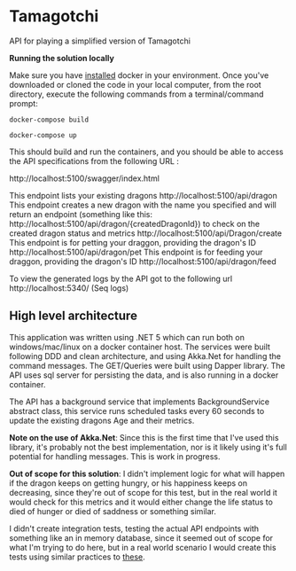 # Tamagotchi
API for playing a simplified version of Tamagotchi

**Running the solution locally**

Make sure you have [installed](https://docs.docker.com/docker-for-windows/install/) docker in your environment. Once you've downloaded or cloned the code in your local computer, from the root directory, execute the following commands from a terminal/command prompt:

`docker-compose build`

`docker-compose up`

This should build and run the containers, and you should be able to access the API specifications from the following URL :

http://localhost:5100/swagger/index.html

This endpoint lists your existing dragons
http://localhost:5100/api/dragon
This endpoint creates a new dragon with the name you specified and will return an endpoint (something like this: http://localhost:5100/api/dragon/{createdDragonId}) to check on the created dragon status and metrics
http://localhost:5100/api/Dragon/create
This endpoint is for petting your draggon, providing the dragon's ID
http://localhost:5100/api/dragon/pet
This endpoint is for feeding your draggon, providing the dragon's ID
http://localhost:5100/api/dragon/feed

To view the generated logs by the API got to the following url
http://localhost:5340/ (Seq logs)

## High level architecture 

This application was written using .NET 5 which can run both on windows/mac/linux on a docker container host. The services were built following DDD and clean architecture, and using Akka.Net for handling the command messages. The GET/Queries were built using Dapper library. The API uses sql server for persisting the data, and is also running in a docker container.

The API has a background service that implements BackgroundService abstract class, this service runs scheduled tasks every 60 seconds to update the existing dragons Age and their metrics.

**Note on the use of Akka.Net**:
Since this is the first time that I've used this library, it's probably not the best implementation, nor is it likely using it's full potential for handling messages. This is work in progress.

**Out of scope for this solution**:
I didn't implement logic for what will happen if the dragon keeps on getting hungry, or his happiness keeps on decreasing, since they're out of scope for this test, but in the real world it would check for this metrics and it would either change the life status to died of hunger or died of saddness or something similar.

I didn't create integration tests, testing the actual API endpoints with something like an in memory database, since it seemed out of scope for what I'm trying to do here, but in a real world scenario I would create this tests using similar practices to [these](https://docs.microsoft.com/en-us/aspnet/core/test/integration-tests?view=aspnetcore-5.0).
